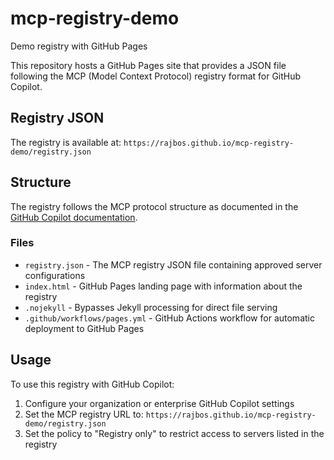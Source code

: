 # mcp-registry-demo
Demo registry with GitHub Pages

This repository hosts a GitHub Pages site that provides a JSON file following the MCP (Model Context Protocol) registry format for GitHub Copilot.

## Registry JSON

The registry is available at: `https://rajbos.github.io/mcp-registry-demo/registry.json`

## Structure

The registry follows the MCP protocol structure as documented in the [GitHub Copilot documentation](https://docs.github.com/en/copilot/how-tos/administer-copilot/configure-mcp-server-access).

### Files

- `registry.json` - The MCP registry JSON file containing approved server configurations
- `index.html` - GitHub Pages landing page with information about the registry
- `.nojekyll` - Bypasses Jekyll processing for direct file serving
- `.github/workflows/pages.yml` - GitHub Actions workflow for automatic deployment to GitHub Pages

## Usage

To use this registry with GitHub Copilot:

1. Configure your organization or enterprise GitHub Copilot settings
2. Set the MCP registry URL to: `https://rajbos.github.io/mcp-registry-demo/registry.json`
3. Set the policy to "Registry only" to restrict access to servers listed in the registry
